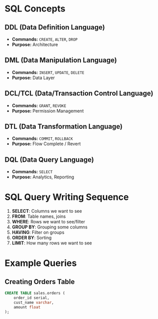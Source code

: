 # SQL Concepts

## DDL (Data Definition Language)
- **Commands:** `CREATE`, `ALTER`, `DROP`
- **Purpose:** Architecture

## DML (Data Manipulation Language)
- **Commands:** `INSERT`, `UPDATE`, `DELETE`
- **Purpose:** Data Layer

## DCL/TCL (Data/Transaction Control Language)
- **Commands:** `GRANT`, `REVOKE`
- **Purpose:** Permission Management

## DTL (Data Transformation Language)
- **Commands:** `COMMIT`, `ROLLBACK`
- **Purpose:** Flow Complete / Revert

## DQL (Data Query Language)
- **Commands:** `SELECT`
- **Purpose:** Analytics, Reporting

# SQL Query Writing Sequence

1. **SELECT**: Columns we want to see
2. **FROM**: Table names, joins
3. **WHERE**: Rows we want to see/filter
4. **GROUP BY**: Grouping some columns
5. **HAVING**: Filter on groups
6. **ORDER BY**: Sorting
7. **LIMIT**: How many rows we want to see

# Example Queries

## Creating Orders Table
```sql
CREATE TABLE sales.orders (
    order_id serial,
    cust_name varchar,
    amount float
);